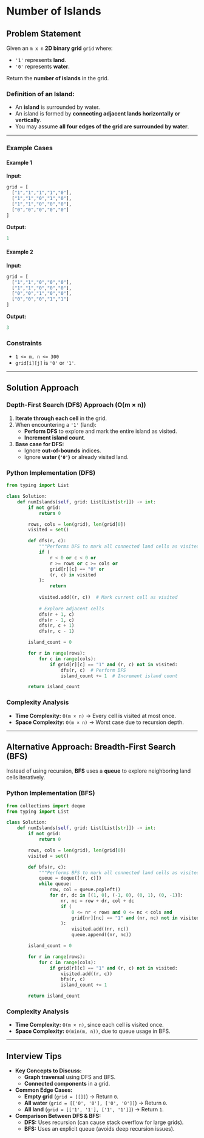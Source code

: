 # Number of Islands

## Problem Statement
Given an `m x n` **2D binary grid** `grid` where:
- `'1'` represents **land**.
- `'0'` represents **water**.

Return the **number of islands** in the grid.

### **Definition of an Island:**
- An **island** is surrounded by water.
- An island is formed by **connecting adjacent lands horizontally or vertically**.
- You may assume **all four edges of the grid are surrounded by water**.

---

### Example Cases
#### Example 1
**Input:**
```python
grid = [
  ["1","1","1","1","0"],
  ["1","1","0","1","0"],
  ["1","1","0","0","0"],
  ["0","0","0","0","0"]
]
```
**Output:**
```python
1
```

#### Example 2
**Input:**
```python
grid = [
  ["1","1","0","0","0"],
  ["1","1","0","0","0"],
  ["0","0","1","0","0"],
  ["0","0","0","1","1"]
]
```
**Output:**
```python
3
```

### Constraints
- `1 <= m, n <= 300`
- `grid[i][j]` is `'0'` or `'1'`.

---

## Solution Approach
### **Depth-First Search (DFS) Approach (O(m × n))**
1. **Iterate through each cell** in the grid.
2. When encountering a `'1'` (land):
   - **Perform DFS** to explore and mark the entire island as visited.
   - **Increment island count**.
3. **Base case for DFS:**
   - Ignore **out-of-bounds** indices.
   - Ignore **water (`'0'`)** or already visited land.

### **Python Implementation (DFS)**
```python
from typing import List

class Solution:
    def numIslands(self, grid: List[List[str]]) -> int:
        if not grid:
            return 0

        rows, cols = len(grid), len(grid[0])
        visited = set()

        def dfs(r, c):
            """Performs DFS to mark all connected land cells as visited."""
            if (
                r < 0 or c < 0 or
                r >= rows or c >= cols or
                grid[r][c] == "0" or
                (r, c) in visited
            ):
                return
            
            visited.add((r, c))  # Mark current cell as visited
            
            # Explore adjacent cells
            dfs(r + 1, c)
            dfs(r - 1, c)
            dfs(r, c + 1)
            dfs(r, c - 1)

        island_count = 0

        for r in range(rows):
            for c in range(cols):
                if grid[r][c] == "1" and (r, c) not in visited:
                    dfs(r, c)  # Perform DFS
                    island_count += 1  # Increment island count

        return island_count
```

### **Complexity Analysis**
- **Time Complexity:** `O(m × n)` → Every cell is visited at most once.
- **Space Complexity:** `O(m × n)` → Worst case due to recursion depth.

---

## Alternative Approach: **Breadth-First Search (BFS)**
Instead of using recursion, **BFS** uses a **queue** to explore neighboring land cells iteratively.

### **Python Implementation (BFS)**
```python
from collections import deque
from typing import List

class Solution:
    def numIslands(self, grid: List[List[str]]) -> int:
        if not grid:
            return 0

        rows, cols = len(grid), len(grid[0])
        visited = set()

        def bfs(r, c):
            """Performs BFS to mark all connected land cells as visited."""
            queue = deque([(r, c)])
            while queue:
                row, col = queue.popleft()
                for dr, dc in [(1, 0), (-1, 0), (0, 1), (0, -1)]:
                    nr, nc = row + dr, col + dc
                    if (
                        0 <= nr < rows and 0 <= nc < cols and
                        grid[nr][nc] == "1" and (nr, nc) not in visited
                    ):
                        visited.add((nr, nc))
                        queue.append((nr, nc))

        island_count = 0

        for r in range(rows):
            for c in range(cols):
                if grid[r][c] == "1" and (r, c) not in visited:
                    visited.add((r, c))
                    bfs(r, c)
                    island_count += 1

        return island_count
```

### **Complexity Analysis**
- **Time Complexity:** `O(m × n)`, since each cell is visited once.
- **Space Complexity:** `O(min(m, n))`, due to queue usage in BFS.

---

## Interview Tips
- **Key Concepts to Discuss:**
  - **Graph traversal** using DFS and BFS.
  - **Connected components** in a grid.
- **Common Edge Cases:**
  - **Empty grid** (`grid = [[]]`) → Return `0`.
  - **All water** (`grid = [['0', '0'], ['0', '0']]`) → Return `0`.
  - **All land** (`grid = [['1', '1'], ['1', '1']]`) → Return `1`.
- **Comparison Between DFS & BFS:**
  - **DFS:** Uses recursion (can cause stack overflow for large grids).
  - **BFS:** Uses an explicit queue (avoids deep recursion issues).
  